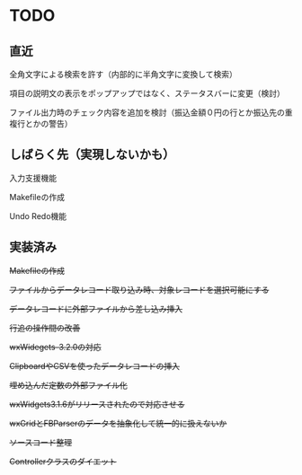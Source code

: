 # TODO

## 直近

全角文字による検索を許す（内部的に半角文字に変換して検索）

項目の説明文の表示をポップアップではなく、ステータスバーに変更（検討）

ファイル出力時のチェック内容を追加を検討（振込金額０円の行とか振込先の重複行とかの警告）

## しばらく先（実現しないかも）

入力支援機能

Makefileの作成

Undo Redo機能

## 実装済み

~~Makefileの作成~~

~~ファイルからデータレコード取り込み時、対象レコードを選択可能にする~~

~~データレコードに外部ファイルから差し込み挿入~~

~~行追の操作間の改善~~

~~wxWidegets-3.2.0の対応~~

~~ClipboardやCSVを使ったデータレコードの挿入~~

~~埋め込んだ定数の外部ファイル化~~

~~wxWidgets3.1.6がリリースされたので対応させる~~

~~wxGridとFBParserのデータを抽象化して統一的に扱えないか~~

~~ソースコード整理~~

~~Controllerクラスのダイエット~~


